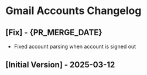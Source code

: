 # Gmail Accounts Changelog

## [Fix] - {PR_MERGE_DATE}

- Fixed account parsing when account is signed out

## [Initial Version] - 2025-03-12

